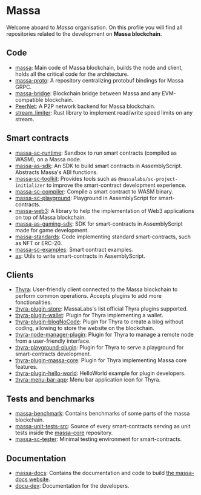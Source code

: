# Massa

Welcome aboard to *Massa* organisation. On this profile you will find all repositories related to the development on **Massa blockchain**.

## Code

- [massa](https://github.com/massalabs/massa): Main code of Massa blockchain, builds the node and client, holds all the critical code for the architecture.
- [massa-proto](https://github.com/massalabs/massa-proto): A repository centralizing protobuf bindings for Massa GRPC.
- [massa-bridge](https://github.com/massalabs/massa-bridge): Blockchain bridge between Massa and any EVM-compatible blockchain.
- [PeerNet](https://github.com/massalabs/PeerNet): A P2P network backend for Massa blockchain.
- [stream_limiter](https://github.com/massalabs/stream_limiter): Rust library to implement read/write speed limits on any stream.

## Smart contracts

- [massa-sc-runtime](https://github.com/massalabs/massa-sc-runtime): Sandbox to run smart contracts (compiled as WASM), on a Massa node.
- [massa-as-sdk](https://github.com/massalabs/massa-as-sdk): An SDK to build smart contracts in AssemblyScript. Abstracts Massa's ABI functions.
- [massa-sc-toolkit](https://github.com/massalabs/massa-sc-toolkit): Provides tools such as `@massalabs/sc-project-initializer` to improve the smart-contract development experience.
- [massa-sc-compiler](https://github.com/massalabs/massa-sc-compiler): Compile a smart contract to WASM binary.
- [massa-sc-playground](https://github.com/massalabs/massa-sc-playground): Playground in AssemblyScript for smart-contracts.
- [massa-web3](https://github.com/massalabs/massa-web3): A library to help the implementation of Web3 applications on top of Massa blockchain.
- [massa-as-gaming-sdk](https://github.com/massalabs/massa-as-gaming-sdk): SDK for smart-contracts in AssemblyScript made for game development.
- [massa-standards](https://github.com/massalabs/massa-standards): Code implementing standard smart-contracts, such as NFT or ERC-20.
- [massa-sc-examples](https://github.com/massalabs/massa-sc-examples): Smart contract examples.
- [as](https://github.com/massalabs/as): Utils to write smart-contracts in AssemblyScript.

## Clients
- [Thyra](https://github.com/massalabs/thyra): User-friendly client connected to the Massa blockchain to perform common operations. Accepts plugins to add more fonctionalities.
- [thyra-plugin-store](https://github.com/massalabs/thyra-plugin-store): MassaLabs's list official Thyra plugins supported.
- [thyra-plugin-wallet](https://github.com/massalabs/thyra-plugin-wallet): Plugin for Thyra implementing a wallet.
- [thyra-plugin-blogNoCode](https://github.com/massalabs/thyra-plugin-blogNoCode): Plugin for Thyra to create a blog without coding, allowing to store the website on the blockchain.
- [thyra-node-manager-plugin](https://github.com/massalabs/thyra-node-manager-plugin): Plugin for Thyra to manage a remote node from a user-friendly interface.
- [thyra-playground-plugin](https://github.com/massalabs/thyra-playground-plugin): Plugin for Thyra to serve a playground for smart-contracts development.
- [thyra-plugin-massa-core](https://github.com/massalabs/thyra-plugin-massa-core): Plugin for Thyra implementing Massa core features.
- [thyra-plugin-hello-world](https://github.com/massalabs/thyra-plugin-hello-world): HelloWorld example for plugin developers.
- [thyra-menu-bar-app](https://github.com/massalabs/Thyra-Menu-Bar-App): Menu bar application icon for Thyra.

## Tests and benchmarks

- [massa-benchmark](https://github.com/massalabs/massa-benchmark-main): Contains benchmarks of some parts of the massa blockchain.
- [massa-unit-tests-src](https://github.com/massalabs/massa-unit-tests-src): Source of every smart-contracts serving as unit tests inside the [massa-core](https://github.com/massalabs/massa) repository.
- [massa-sc-tester](https://github.com/massalabs/massa-sc-tester): Minimal testing environment for smart-contracts.

## Documentation

- [massa-docs](https://github.com/massalabs/massa-docs): Contains the documentation and code to build [the massa-docs website](https://docs.massa.net/en/latest/).
- [docu-dev](https://github.com/massalabs/docu-dev): Documentation for the developers.
